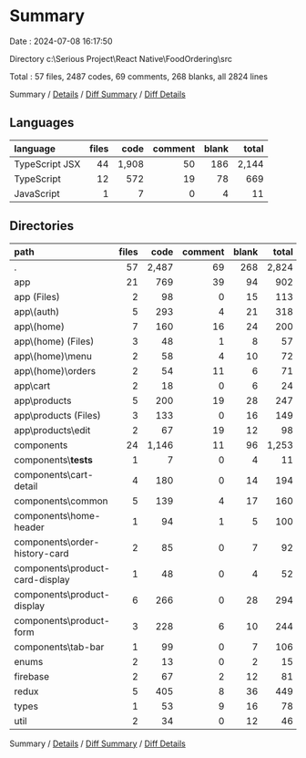 # Summary

Date : 2024-07-08 16:17:50

Directory c:\\Serious Project\\React Native\\FoodOrdering\\src

Total : 57 files,  2487 codes, 69 comments, 268 blanks, all 2824 lines

Summary / [Details](details.md) / [Diff Summary](diff.md) / [Diff Details](diff-details.md)

## Languages
| language | files | code | comment | blank | total |
| :--- | ---: | ---: | ---: | ---: | ---: |
| TypeScript JSX | 44 | 1,908 | 50 | 186 | 2,144 |
| TypeScript | 12 | 572 | 19 | 78 | 669 |
| JavaScript | 1 | 7 | 0 | 4 | 11 |

## Directories
| path | files | code | comment | blank | total |
| :--- | ---: | ---: | ---: | ---: | ---: |
| . | 57 | 2,487 | 69 | 268 | 2,824 |
| app | 21 | 769 | 39 | 94 | 902 |
| app (Files) | 2 | 98 | 0 | 15 | 113 |
| app\\(auth) | 5 | 293 | 4 | 21 | 318 |
| app\\(home) | 7 | 160 | 16 | 24 | 200 |
| app\\(home) (Files) | 3 | 48 | 1 | 8 | 57 |
| app\\(home)\\menu | 2 | 58 | 4 | 10 | 72 |
| app\\(home)\\orders | 2 | 54 | 11 | 6 | 71 |
| app\\cart | 2 | 18 | 0 | 6 | 24 |
| app\\products | 5 | 200 | 19 | 28 | 247 |
| app\\products (Files) | 3 | 133 | 0 | 16 | 149 |
| app\\products\\edit | 2 | 67 | 19 | 12 | 98 |
| components | 24 | 1,146 | 11 | 96 | 1,253 |
| components\\__tests__ | 1 | 7 | 0 | 4 | 11 |
| components\\cart-detail | 4 | 180 | 0 | 14 | 194 |
| components\\common | 5 | 139 | 4 | 17 | 160 |
| components\\home-header | 1 | 94 | 1 | 5 | 100 |
| components\\order-history-card | 2 | 85 | 0 | 7 | 92 |
| components\\product-card-display | 1 | 48 | 0 | 4 | 52 |
| components\\product-display | 6 | 266 | 0 | 28 | 294 |
| components\\product-form | 3 | 228 | 6 | 10 | 244 |
| components\\tab-bar | 1 | 99 | 0 | 7 | 106 |
| enums | 2 | 13 | 0 | 2 | 15 |
| firebase | 2 | 67 | 2 | 12 | 81 |
| redux | 5 | 405 | 8 | 36 | 449 |
| types | 1 | 53 | 9 | 16 | 78 |
| util | 2 | 34 | 0 | 12 | 46 |

Summary / [Details](details.md) / [Diff Summary](diff.md) / [Diff Details](diff-details.md)